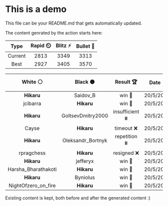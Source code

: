 # This is a demo

This file can be your README.md that gets automatically updated.

The content genrated by the action starts here:

<!--START_SECTION:chessStats-->
<!-- Automatically generated with https://github.com/Balastrong/chess-stats-action -->

| Type | Rapid ⏲️ | Blitz ⚡ | Bullet 🔫 |
|:---:|:---:|:---:|:---:|
| Current | 2813 | 3349 | 3313 |
| Best | 2927 | 3405 | 3570 |

| White ⚪ | Black ⚫ | Result 🏆 | Date 📅 | Position 🗺️ | Type 🕕 |
|:---:|:---:|:---:|:---:|:---:|:---:|
| **Hikaru** | Saidov_B | win 🥇 | 20/5/2025 | <a href="http://www.ee.unb.ca/cgi-bin/tervo/fen.pl?select=3q1r1k/5ppb/7p/3N1P2/2Q1N1Pb/P6P/6B1/5RK1 b - - 0 31">Link</a> | Blitz |
| jcibarra | **Hikaru** | win 🥇 | 20/5/2025 | <a href="http://www.ee.unb.ca/cgi-bin/tervo/fen.pl?select=8/8/3k2p1/3P3p/1pP2r1P/pP2K3/P1B5/4n3 w - - 0 47">Link</a> | Blitz |
| **Hikaru** | GoltsevDmitry2000 | insufficient ⏸️ | 20/5/2025 | <a href="http://www.ee.unb.ca/cgi-bin/tervo/fen.pl?select=8/5K2/8/8/8/8/4k3/8 w - - 0 90">Link</a> | Blitz |
| Cayse | **Hikaru** | timeout ❌ | 20/5/2025 | <a href="http://www.ee.unb.ca/cgi-bin/tervo/fen.pl?select=8/1b3k2/1P6/8/1N6/2P1K2R/1r6/8 b - - 2 62">Link</a> | Blitz |
| **Hikaru** | Oleksandr_Bortnyk | repetition ⏸️ | 20/5/2025 | <a href="http://www.ee.unb.ca/cgi-bin/tervo/fen.pl?select=3q1rk1/4bpR1/p3p2B/3b4/8/P4N1P/1PB3P1/1Kn5 b - - 8 33">Link</a> | Blitz |
| rpragchess | **Hikaru** | resigned ❌ | 20/5/2025 | <a href="http://www.ee.unb.ca/cgi-bin/tervo/fen.pl?select=7R/p1pk1R2/1p1pn1N1/8/8/1P1P4/PKP2Pr1/8 b - - 0 40">Link</a> | Blitz |
| **Hikaru** | jefferyx | win 🥇 | 20/5/2025 | <a href="http://www.ee.unb.ca/cgi-bin/tervo/fen.pl?select=8/p2R1ppk/7p/5N2/2n1B3/2r3P1/5P1P/6K1 b - - 4 32">Link</a> | Blitz |
| Harsha_Bharathakoti | **Hikaru** | win 🥇 | 20/5/2025 | <a href="http://www.ee.unb.ca/cgi-bin/tervo/fen.pl?select=8/p1pb2k1/1p1p3N/3Pp3/2P4R/1P1R2P1/6PK/1r3r2 w - - 5 40">Link</a> | Blitz |
| **Hikaru** | Byniolus | win 🥇 | 20/5/2025 | <a href="http://www.ee.unb.ca/cgi-bin/tervo/fen.pl?select=2Qb1k2/5pp1/3P4/2p1P3/5Pn1/P6r/7P/7K b - - 6 43">Link</a> | Blitz |
| NightOfzero_on_fire | **Hikaru** | win 🥇 | 20/5/2025 | <a href="http://www.ee.unb.ca/cgi-bin/tervo/fen.pl?select=8/1p3k1p/8/5p1p/3p1P2/2qK4/8/4r3 w - - 2 43">Link</a> | Blitz |

<!--END_SECTION:chessStats-->

Existing content is kept, both before and after the generated content :)
